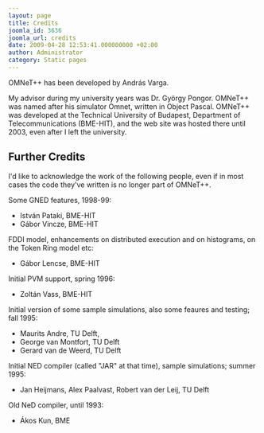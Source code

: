 ```yaml
---
layout: page
title: Credits
joomla_id: 3636
joomla_url: credits
date: 2009-04-28 12:53:41.000000000 +02:00
author: Administrator
category: Static pages
---
```


OMNeT++ has been developed by András Varga.

My advisor during my university years was Dr. György Pongor. OMNeT++ was named after his simulator Omnet, written in Object Pascal.
OMNeT++ was developed at the Technical University of Budapest, Department of Telecommunications (BME-HIT), and the web site 
was hosted there until 2003, even after I left the university.

## Further Credits

I'd like to acknowledge the work of the following people, even if in most cases the code they've written is no longer part of OMNeT++.

Some GNED features, 1998-99:

- István Pataki, BME-HIT
- Gábor Vincze, BME-HIT

FDDI model, enhancements on distributed execution and on histograms, on the Token Ring model etc:

- Gábor Lencse, BME-HIT

Initial PVM support, spring 1996:

- Zoltán Vass, BME-HIT

Initial version of some sample simulations, also some feaures and testing; fall 1995:

- Maurits Andre, TU Delft,
- George van Montfort, TU Delft
- Gerard van de Weerd, TU Delft

Initial NED compiler (called "JAR" at that time), sample simulations; summer 1995:

- Jan Heijmans, Alex Paalvast, Robert van der Leij, TU Delft

Old NeD compiler, until 1993:

- Ákos Kun, BME